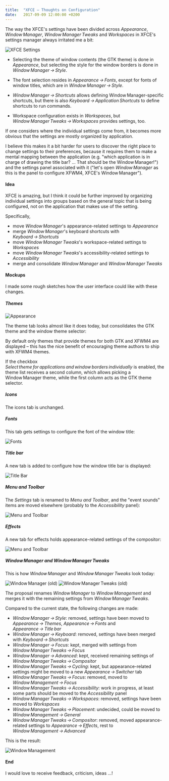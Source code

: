 ```yaml
---
title:  "XFCE – Thoughts on Configuration"
date:   2017-09-09 12:00:00 +0200
---
```


The way the XFCE's settings have been divided across _Appearance_, _Window Manager_,
_Window Manager Tweaks_ and _Workspaces_ in XFCE's settings manager always irritated me a bit:

![XFCE Settings](/assets/img/xfce/xfce-settings.png)

- Selecting the theme of window contents (the GTK theme) is done in _Appearance_,
  but selecting the style for the window borders is done in _Window Manager → Style_.

- The font selection resides in _Appearance → Fonts_,
  except for fonts of window titles, which are in _Window Manager → Style_.

- _Window Manager → Shortcuts_ allows defining Window Manager-specific shortcuts,
  but there is also _Keyboard → Application Shortcuts_ to define shortcuts to run commands.

- Workspace configuration exists in _Workspaces_,
  but _Window Manager Tweaks → Workspaces_ provides settings, too.

If one considers where the individual settings come from, it becomes more obvious
that the settings are mostly organized by application.

I believe this makes it a bit harder for users to discover the right place to change settings to their preferences,
because it requires them to make a mental mapping between the application
(e.g. "which application is in charge of drawing the title bar? ... That should be the Window Manager!")
and the settings panel associated with it
("let's open _Window Manager_ as this is the panel to configure XFWM4, XFCE's Window Manager").


#### Idea

XFCE is amazing, but I think it could be further improved by organizing individual
settings into groups based on the general topic that is being configured,
not on the application that makes use of the setting.

Specifically,

- move _Window Manager_'s appearance-related settings to _Appearance_
- merge _Window Manager_'s keyboard shortcuts with _Keyboard → Shortcuts_
- move _Window Manager Tweaks_'s workspace-related settings to _Workspaces_
- move _Window Manager Tweaks_'s accessibility-related settings to _Accessibility_
- merge and consolidate _Window Manager_ and _Window Manager Tweaks_

#### Mockups

I made some rough sketches how the user interface could like with these changes.

##### Themes

![Appearance](/assets/img/xfce/appearance-1.png)

The theme tab looks almost like it does today, but consolidates the GTK theme and the window theme selector:

By default only themes that provide themes for both GTK and XFWM4 are displayed –
this has the nice benefit of encouraging theme authors to ship with XFWM4 themes.

If the checkbox _Select theme for applications and window borders individually_ is enabled,
the theme list receives a second column, which allows picking a Window Manager theme,
while the first column acts as the GTK theme selector.

##### Icons

The icons tab is unchanged.

##### Fonts

This tab gets settings to configure the font of the window title:

![Fonts](/assets/img/xfce/appearance-3.png)

##### Title bar

A new tab is added to configure how the window title bar is displayed:

![Title Bar](/assets/img/xfce/appearance-4.png)

#####  Menu and Toolbar

The _Settings_ tab is renamed to _Menu and Toolbar_, and the "event sounds" items are moved elsewhere (probably to the _Accessibility_ panel):

![Menu and Toolbar](/assets/img/xfce/appearance-5.png)

##### Effects

A new tab for effects holds appearance-related settings of the compositor:

![Menu and Toolbar](/assets/img/xfce/appearance-6.png)

##### Window Manager and Window Manager Tweaks

This is how _Window Manager_ and _Window Manager Tweaks_ look today:

![Window Manager (old)](/assets/img/xfce/wm-old.png) ![Window Manager Tweaks (old)](/assets/img/xfce/wmt-old.png)

The proposal renames _Window Manager_ to _Window Management_ and merges it with the remaining settings from _Window Manager Tweaks_.

Compared to the current state, the following changes are made:

- _Window Manager → Style_: removed, settings have been moved to _Appearance → Themes_, _Appearance → Fonts_ and _Appearance → Title bar_
- _Window Manager → Keyboard_: removed, settings have been merged with _Keyboard → Shortcuts_
- _Window Manager → Focus_: kept, merged with settings from _Window Manager Tweaks → Focus_
- _Window Manager → Advanced_: kept, received remaining settings of _Window Manager Tweaks → Compositor_
- _Window Manager Tweaks → Cycling_: kept, but appearance-related settings might be moved to a new _Appearance → Switcher_ tab
- _Window Manager Tweaks → Focus_: removed, moved to _Window Management → Focus_
- _Window Manager Tweaks → Accessibility_: work in progress, at least some parts should be moved to the _Accessibility_ panel
- _Window Manager Tweaks → Workspaces_: removed, settings have been moved to _Workspaces_
- _Window Manager Tweaks → Placement_: undecided, could be moved to _Window Management → General_
- _Window Manager Tweaks → Compositor_: removed, moved appearance-related settings to _Appearance → Effects_, rest to _Window Management → Advanced_

This is the result:

![Window Management](/assets/img/xfce/window-management-1.png)

#### End

I would love to receive feedback, criticism, ideas ...!
